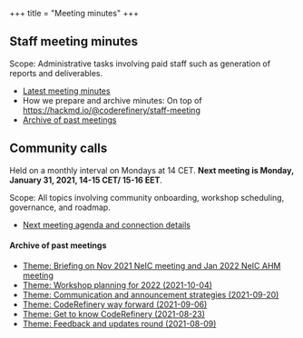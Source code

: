 +++
title = "Meeting minutes"
+++

## Staff meeting minutes

Scope: Administrative tasks involving paid staff such as generation of reports
and deliverables.

- [Latest meeting minutes](/about/staff-meetings/)
- How we prepare and archive minutes: On top of
  <https://hackmd.io/@coderefinery/staff-meeting>
- [Archive of past meetings](https://github.com/coderefinery/coderefinery.org/commits/main/content/about/staff-meetings.md)


## Community calls

Held on a monthly interval on Mondays at 14 CET. **Next meeting is Monday, January 31, 2021, 14-15 CET/ 15-16 EET**.

Scope: All topics involving community onboarding, workshop scheduling,
governance, and roadmap.

- [Next meeting agenda and connection details](https://hackmd.io/@coderefinery/community-call)


#### Archive of past meetings

- [Theme: Briefing on Nov 2021 NeIC meeting and Jan 2022 NeIC AHM meeting](https://github.com/coderefinery/coderefinery.org/blob/38f1273/content/about/community-call.md)
- [Theme: Workshop planning for 2022 (2021-10-04)](https://github.com/coderefinery/coderefinery.org/blob/6f0afb3/content/about/community-call.md)
- [Theme: Communication and announcement strategies (2021-09-20)](https://github.com/coderefinery/coderefinery.org/blob/34cc747/content/about/community-call.md)
- [Theme: CodeRefinery way forward (2021-09-06)](https://github.com/coderefinery/coderefinery.org/blob/afb8b4f/content/about/community-call.md)
- [Theme: Get to know CodeRefinery (2021-08-23)](https://github.com/coderefinery/coderefinery.org/blob/a47cb40/content/about/community-call.md)
- [Theme: Feedback and updates round (2021-08-09)](https://github.com/coderefinery/coderefinery.org/blob/7b65d3a/content/about/community-call.md)
